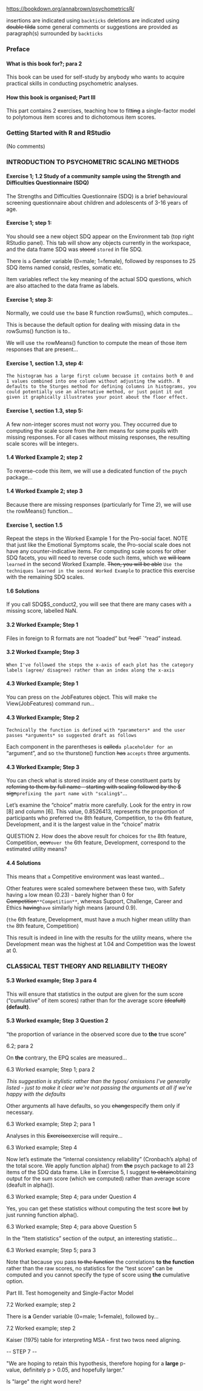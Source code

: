 https://bookdown.org/annabrown/psychometricsR/

insertions are indicated using `backticks`
deletions are indicated using ~~double tilda~~
some general comments or suggestions are provided as paragraph(s) surrounded by `backticks`

### Preface

#### What is this book for?; para 2
This book can be used for self-study by anybody who want`s` to acquire practical skills in conducting psychometric analyses.

#### How this book is organised; Part III
This part contains 2 exercises, teaching how to fit~~ting~~ a single-factor model to polytomous item scores and to dichotomous item scores.

### Getting Started with R and RStudio
(No comments)

### INTRODUCTION TO PSYCHOMETRIC SCALING METHODS

#### Exercise 1; 1.2 Study of a community sample using the Strength and Difficulties Questionnaire (SDQ)
The Strengths and Difficulties Questionnaire (SDQ) is a brief behavioural screening questionnaire about children and adolescents of 3-16 year`s` of age.

#### Exercise 1; step 1:
You should see a new object SDQ appear on the Environment tab (top right RStudio panel). This tab will show any objects currently in the workspace, and the data frame SDQ was ~~stoerd~~ `stored` in file SDQ.

There is `a` Gender variable (0=male; 1=female), followed by responses to 25 SDQ items named consid, restles, somatic etc.

Item variables reflect `the` key meaning of the actual SDQ questions, which are also attached to the data frame as labels.

#### Exercise 1; step 3:
Normally, we could use `the` base R function rowSums(), which computes...

This is because the default option for dealing with missing data in `the` rowSums() function is to..

We will use `the` rowMeans() function to compute the mean of those item responses that are present...

#### Exercise 1, section 1.3, step 4:
`The histogram has a large first column becuase it contains both 0 and 1 values combined into one column without adjusting the width. R defaults to the Sturges method for defining columns in histograms, you could potentially use an alternative method, or just point it out given it graphically illustrates your point about the floor effect.`

#### Exercise 1, section 1.3, step 5:
A few non-integer scores must not worry you. They occurred due to computing the scale score from the item means for some pupils with missing responses. For all cases without missing responses, the resulting scale score`s` will be integer`s`.

#### 1.4 Worked Example 2; step 2

To reverse–code this item, we will use a dedicated function of `the` psych package...

#### 1.4 Worked Example 2; step 3

Because there are missing responses (particularly for Time 2), we will use `the` rowMeans() function...

#### Exercise 1, section 1.5
Repeat the steps in the Worked Example 1 for the Pro-social facet. NOTE that just like the Emotional Symptoms scale, the Pro-social scale does not have any counter-indicative items. For computing scale scores for other SDQ facets, you will need to reverse code such items, which we ~~will learn~~ `learned` in the second Worked Example. ~~Then, you will be able~~ `Use the techniques learned in the second Worked Example` to practice this exercise with the remaining SDQ scales.

#### 1.6 Solutions

If you call SDQ$S_conduct2, you will see that there are many cases with `a` missing score, labelled NaN.

#### 3.2 Worked Example; Step 1

Files in foreign to R formats are not “loaded” but ~~“red”~~ `“read” instead.

#### 3.2 Worked Example; Step 3

`When I've followed the steps the x-axis of each plot has the category labels (agree/ disagree) rather than an index along the x-axis`

#### 4.3 Worked Example; Step 1

You can press on `the` JobFeatures object. This will make `the` View(JobFeatures) command run...

#### 4.3 Worked Example; Step 2

`Technically the function is defined with *parameters* and the user passes *arguments* so suggested draft as follows`

Each component in the parentheses is ~~called~~`a placeholder for an` “argument”, and so `the` thurstone() function ~~has~~ `accepts` three arguments.

#### 4.3 Worked Example; Step 3

You can check what is stored inside any of these constituent parts by ~~referring to them by full name - starting with scaling followed by the $ sign~~`prefixing the part name with "scaling$"`...

Let’s examine the “choice” matrix more carefully. Look for the entry in row [8] and column [6]. This value, 0.8526413, represents the proportion of participants who preferred `the` 8th feature, Competition, to `the` 6th feature, Development, and it is the largest value in the “choice” matrix

QUESTION 2. How does the above result for choices for `the` 8th feature, Competition, ~~oevr~~`over the` 6th feature, Development, correspond to the estimated utility means?

#### 4.4 Solutions

This means that `a` Competitive environment was least wanted...

Other features were scaled somewhere between these two, with Safety having `a` low mean (0.23) - barely higher than 0 for ~~Competition~~`**Competition**`, whereas Support, Challenge, Career and Ethics ~~having~~`have` similarly high means (around 0.9).

(`the` 6th feature, Development, must have a much higher mean utility than `the` 8th feature, Competition)

This result is indeed in line with the results for the utility means, where `the` Development mean was the highest at 1.04 and Competition was the lowest at 0.

### CLASSICAL TEST THEORY AND RELIABILITY THEORY

#### 5.3 Worked example; Step 3 para 4

This will ensure that statistics in the output are given for the sum score (“cumulative” of item scores) rather than for the average score ~~(deafult)~~**(default)**.

#### 5.3 Worked example; Step 3 Question 2

“the proportion of variance in the observed score due to **the** true score”

6.2; para 2

On **the** contrary, the EPQ scales are measured...

6.3 Worked example; Step 1; para 2

*This suggestion is stylistic rather than the typos/ omissions I've generally listed - just to make it clear we're not passing the arguments at all if we're happy with the defaults*

Other arguments all have defaults, so you ~~change~~specify them only if necessary.

6.3 Worked example; Step 2; para 1

Analyses in this ~~Exercise~~exercise will require...

6.3 Worked example; Step 4

Now let’s estimate the “internal consistency reliability” (Cronbach’s alpha) of the total score. We apply function alpha() from **the** psych package to all 23 items of the SDQ data frame. Like in Exercise 5, I suggest ~~to obtain~~obtaining output for the sum score (which we computed) rather than average score (deafult in alpha()).

6.3 Worked example; Step 4; para under Question 4

Yes, you can get these statistics without computing the test score ~~but~~ by just running function alpha().

6.3 Worked example; Step 4; para above Question 5

In the “Item statistics” section of the output, an interesting statistic...

6.3 Worked example; Step 5; para 3

Note that because you pass ~~to the function~~ the correlations **to the function** rather than the raw scores, no statistics for the “test score” can be computed and you cannot specify the type of score using **the** cumulative option.

Part III. Test homogeneity and Single-Factor Model

7.2 Worked example; step 2

There is **a** Gender variable (0=male; 1=female), followed by...

7.2 Worked example; step 2

Kaiser (1975) table for interpreting MSA - first two twos need aligning.

-- STEP 7 --

"We are hoping to retain this hypothesis, therefore hoping for a **large** p-value, definitely p > 0.05, and hopefully larger."

Is "large" the right word here? 
